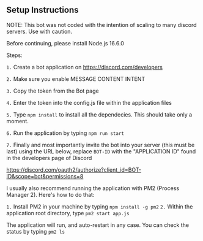 ## Setup Instructions

NOTE: This bot was not coded with the intention of scaling to many discord servers. Use with caution.

Before continuing, please install Node.js 16.6.0

Steps:

`1.` Create a bot application on https://discord.com/developers

`2.` Make sure you enable MESSAGE CONTENT INTENT

`3.` Copy the token from the Bot page

`4.` Enter the token into the config.js file within the application files

`5.` Type `npm install` to install all the dependecies. This should take only a moment.

`6.` Run the application by typing `npm run start`

`7.` Finally and most importantly invite the bot into your server (this must be last) using the URL below, replace `BOT-ID` with the "APPLICATION ID" found in the developers page of Discord

https://discord.com/oauth2/authorize?client_id=BOT-ID&scope=bot&permissions=8

I usually also recommend running the application with PM2 (Process Manager 2). Here's how to do that:

`1.` Install PM2 in your machine by typing `npm install -g pm2`
`2.` Within the application root directory, type `pm2 start app.js`

The application will run, and auto-restart in any case. You can check the status by typing `pm2 ls`
